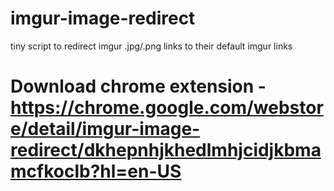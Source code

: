# imgur-image-redirect
tiny script to redirect imgur .jpg/.png links to their default imgur links  

# Download chrome extension - https://chrome.google.com/webstore/detail/imgur-image-redirect/dkhepnhjkhedlmhjcidjkbmamcfkoclb?hl=en-US
